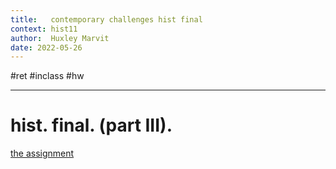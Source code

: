 ```yaml
---
title:   contemporary challenges hist final
context: hist11
author:  Huxley Marvit
date: 2022-05-26
---
```


#ret #inclass #hw

***

# hist. final. (part III).
[the assignment](https://nuevaschool.instructure.com/courses/3932/assignments/70658)